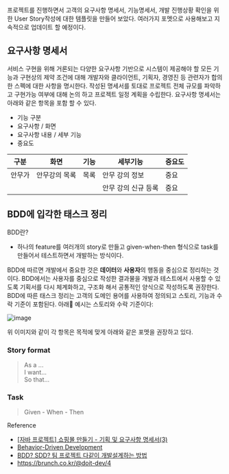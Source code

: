 프로젝트를 진행하면서 고객의 요구사항 명세서, 기능명세서, 개발 진행상황 확인을 위한 User Story작성에 대한 템플릿을 만들어 보았다. 여러가지 포멧으로 사용해보고 지속적으로 업데이트 할 예정이다.     

## 요구사항 명세서
서비스 구현을 위해 거론되는 다양한 요구사항 기반으로 시스템이 제공해야 할 모든 기능과 구현상의 제약 조건에 대해 개발자와 클라이언트, 기획자, 경영진 등 관련자가 합의한 스펙에 대한 사항을 명시한다. 작성된 명세서를 토대로 프로젝트 전체 규모를 파악하고 구현가능 여부에  대해 논의 하고 프로젝트 일정 계획을 수립한다. 요구사항 명세서는 아래와 같은 항목을 포함 할 수 있다.
* 기능 구분
* 요구사항 / 화면
* 요구사항 내용 / 세부 기능
* 중요도

구분 | 화면 | 기능 | 세부기능 | 중요도
-- | -- | -- | -- | --
안무가 | 안무강의 목록 | 목록 | 안무 강의 정보 | 중요
  |   |   | 안무 강의 신규 등록 | 중요



## BDD에 입각한 태스크 정리
BDD란?
* 하나의 feature를 여러개의 story로 만들고 given-when-then 형식으로 task를 만들어서 테스트하면서 개발하는 방식이다.     

BDD에 따르면 개발에서 중요한 것은 **데이터**와 **사용자**의 행동을 중심으로 정리하는 것이다. BDD에서는 사용자를 중심으로 작성한 결과물을 개발과 테스트에서 사용할 수 있도록 기획서를 다시 체계화하고, 구조화 해서 공통적인 양식으로 작성하도록 권장한다. BDD에 따른 태스크 정리는 고객의 도메인 용어를 사용하여 정의되고 스토리, 기능과 수락 기준이 포함된다. 아래 예시는 스토리와 수락 기준이다:     

![image](https://github.com/low-hill/Knowledge/assets/6086626/84fa458d-4999-4773-832f-e9682aeef9fd)             

위 이미지와 같이 각 항목은 목적에 맞게 아래와 같은 포멧을 권장하고 있다.    

### Story format     
> As a ...    
> I want...    
> So that...      
### Task
> Given - When - Then

Reference
* [[자바 프로젝트] 쇼핑몰 만들기 - 기획 및 요구사항 명세서(3)](https://joycoder.tistory.com/15)
* [Behavior-Driven Development](https://scaledagileframework.com/behavior-driven-development/)
* [BDD? SDD? 팀 프로젝트 다같이 개발설계하는 방법](https://velog.io/@teo/behavior-driven-development-schema-driven-development)
* https://brunch.co.kr/@doit-dev/4